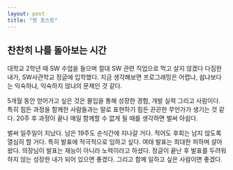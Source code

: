 ```yaml
---
layout: post
title: "첫 포스트"
---
```

## 찬찬히 나를 돌아보는 시간

대학교 2학년 때 SW 수업을 들으며 절대 SW 관련 직업으로 먹고 살지 않겠다 다짐한 내가, SW사관학교 정글에 입학했다. 지금 생각해보면 프로그래밍은 어렵냐, 쉽냐보다는 익숙하냐, 익숙하지 않냐의 문제인 것 같다.

5개월 동안 얻어가고 싶은 것은 몰입을 통해 성장한 경험, 개발 실력 그리고 사람이다. 특히 힘든 과정을 함께한 사람들과는 말로 표현하기 힘든 끈끈한 무언가가 생기는 것 같다. 20주 후 과정이 끝나 매일 함께할 수 없게 될 때를 생각하면 벌써 아쉽다.

벌써 일주일이 지났다. 남은 19주도 순식간에 지나갈 거다. 적어도 후회는 남지 않도록 열심히 할 거다. 특히 발표에 적극적으로 임하고 싶다. 여태 발표는 최대한 피하며 살아왔다. 의장님이 발표는 재능이 아니라 노력이라고 하셨다. 정글이 끝난 후 발표를 두려워하지 않는 성장한 내가 되어 있으면 좋겠다. 그리고 함께 일하고 싶은 사람이면 좋겠다.

